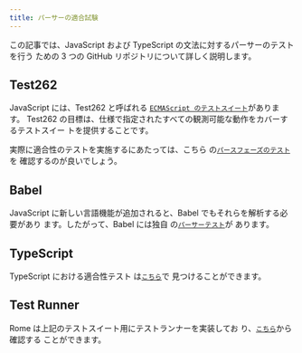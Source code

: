 ```yaml
---
title: パーサーの適合試験
---
```


この記事では、JavaScript および TypeScript の文法に対するパーサーのテストを行う
ための 3 つの GitHub リポジトリについて詳しく説明します。

<!--truncate-->

## Test262

JavaScript には、Test262 と呼ばれる
[`ECMAScript のテストスイート`](https://github.com/tc39/test262)があります。
Test262 の目標は、仕様で指定されたすべての観測可能な動作をカバーするテストスイー
トを提供することです。

実際に適合性のテストを実施するにあたっては、こちら
の[`パースフェーズのテスト`](https://github.com/tc39/test262/blob/main/INTERPRETING.md#negative)を
確認するのが良いでしょう。

## Babel

JavaScript に新しい言語機能が追加されると、Babel でもそれらを解析する必要があり
ます。したがって、Babel には独自
の[`パーサーテスト`](https://github.com/babel/babel/tree/main/packages/babel-parser/test)が
あります。

## TypeScript

TypeScript における適合性テスト
は[`こちら`](https://github.com/microsoft/TypeScript/tree/main/tests/cases/conformance)で
見つけることができます。

## Test Runner

Rome は上記のテストスイート用にテストランナーを実装してお
り、[`こちら`](https://github.com/rome/tools/tree/main/xtask/coverage)から確認する
ことができます。
